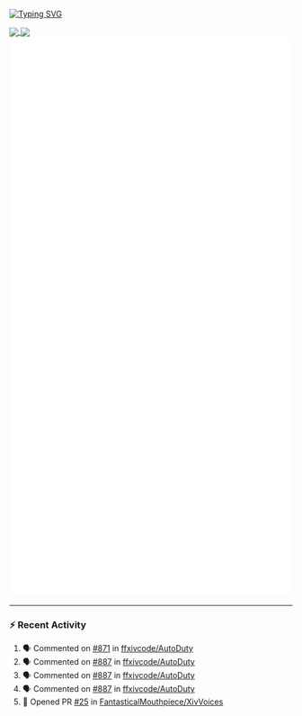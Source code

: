 [![Typing SVG](https://readme-typing-svg.demolab.com?font=Fira+Code&duration=1000&pause=1000&multiline=true&repeat=false&width=435&lines=Simon+Latusek+%7C+Gameplay+Engineer)](https://git.io/typing-svg)

<a href="https://github.com/anuraghazra/github-readme-stats">
  <img height=200 align="center" src="https://github-readme-stats.vercel.app/api?username=erdelf&theme=radical" />
</a>
<a href="https://github.com/anuraghazra/convoychat">
  <img height=200 align="center" src="https://streak-stats.demolab.com?user=erdelf&theme=radical&mode=weekly" />
</a>

<picture>
  <img src="/github-metrics.svg" alt="Metrics">
</picture>

---

### :zap: Recent Activity
<!--START_SECTION:activity-->
1. 🗣 Commented on [#871](https://github.com/ffxivcode/AutoDuty/issues/871#issuecomment-2773452302) in [ffxivcode/AutoDuty](https://github.com/ffxivcode/AutoDuty)
2. 🗣 Commented on [#887](https://github.com/ffxivcode/AutoDuty/issues/887#issuecomment-2773040858) in [ffxivcode/AutoDuty](https://github.com/ffxivcode/AutoDuty)
3. 🗣 Commented on [#887](https://github.com/ffxivcode/AutoDuty/issues/887#issuecomment-2773036434) in [ffxivcode/AutoDuty](https://github.com/ffxivcode/AutoDuty)
4. 🗣 Commented on [#887](https://github.com/ffxivcode/AutoDuty/issues/887#issuecomment-2772807267) in [ffxivcode/AutoDuty](https://github.com/ffxivcode/AutoDuty)
5. 💪 Opened PR [#25](https://github.com/FantasticalMouthpiece/XivVoices/pull/25) in [FantasticalMouthpiece/XivVoices](https://github.com/FantasticalMouthpiece/XivVoices)
<!--END_SECTION:activity-->

<!--
**erdelf/erdelf** is a ✨ _special_ ✨ repository because its `README.md` (this file) appears on your GitHub profile.

Here are some ideas to get you started:

- 🔭 I’m currently working on ...
- 🌱 I’m currently learning ...
- 👯 I’m looking to collaborate on ...
- 🤔 I’m looking for help with ...
- 💬 Ask me about ...
- 📫 How to reach me: ...
- 😄 Pronouns: ...
- ⚡ Fun fact: ...
-->
